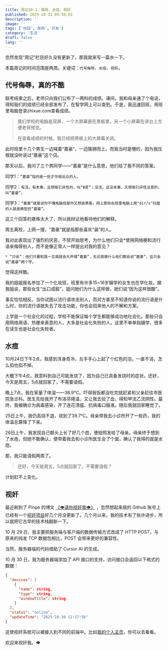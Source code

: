 ```yaml
---
title: 周记10-1：侮辱、水痘、视奸
published: 2025-10-31 09:50:55
description: ''
image: ''
tags: ['校园','疾病','开发']
category: '生活'
draft: false 
lang: ''
---
```


忽然发现“周记”栏目好久没有更新了，那我就来写一篇水一下。

本篇周记的时间范围是两周。关键词：`代号侮辱`、`水痘`、`视奸`。

## 代号侮辱，真的不酷

联考结束之后，老师只向我们公布了一两科的成绩。课间，我和母亲通了个电话，得知我们的成绩已经全部发布了，在智学网上可以查到。于是，我迅速回班，用班里电脑登录zhixue.com查看成绩。

> 我们学校的电脑是双屏，一个大屏幕嵌在黑板里，另一个小屏幕在讲台上方便老师预览。
>
> 在查看成绩的时候，我已经把黑板上的大屏幕关闭。

此时班里十几个男生一边喊着“嘉豪”，一边簇拥而上。而我当时是懵的，因为我压根就没听说过“嘉豪”这个词。

那天以后，我问了三个男同学——“嘉豪”是什么意思，他们给了我不同的答案。

同学1：`“嘉豪”指的是一些才华很出众的人。`

同学2：`有活，有本事，且想吸引异性的，叫“B哥”；没活，且没本事，又想吸引异性注意的，叫“嘉豪”。`

同学3：`“嘉豪”就是说你不懂电脑但是你又想装黑客。网上那些在班里电脑上用"dir/s"扫盘的人就是典型的“嘉豪”。`

这三个回答的悬殊太大了，所以我辩证地看待他们的解释。

周五离校，上网一搜，“嘉豪”就是指那些喜欢“装”的人。

我对此表现出了强烈的厌恶，不禁开始思考，为什么他们只会*使用网络梗和流行语来侮辱别人，而不是像正常人一样提出对我的意见？

```
* “只会”：他们只要和我一见面就会大声喊“嘉豪”，无论我做什么他们都会说“嘉豪”，且只会说“嘉豪”两个字。
```

觉得这样酷。

我的姐姐报名参加了一个化妆班，班里有许多15~16岁辍学的女生也在学化妆。据我姐说，那些女生“出口成脏”，姐问她们为什么这样做，她们说“因为这样很酷”。

事实恰恰相反。当你试图以流行语攻击别人，而对方甚至不知道你说的流行语是什么时，你的流行语就失去了攻击功能，你也会招来他人的不解和方案。

上学是一个社会化的过程，学校不能保证每个学生都能够成功地社会化。那些只会用网络用语、热梗来表意的人，大多是社会化失败的人。这里不单单指辍学，很多在读生也是社会化失败者。

## 水痘

10月24日下午2点，我感到浑身奇冷，左手手心上起了个红色的泡，一直不消，怎么掐也掐不掉。

大概下午4点，我意料到自己可能发烧了，因为自己已具备发烧时的症状。还好，今天是周五，5点就回家了，不需要请假。

晚上7点，我在家量了体温——38.9℃。吓得我饭都没吃完就赶紧和父亲赶往市医院急诊科。医生先给我开了布洛芬降温，又让我去验了血，得知甲流乙流阴性。最终，我被确诊为病毒感染，开了连花清瘟、抗病毒口服液。随后我就回家睡觉了。

25日上午，我仍高烧不退，烧到了39.7℃。母亲带我去小诊所开了一些药，我的体温总算降了下来。

26日上午，我发现自己额头上长了好几个痘，便拍照发给了母亲。母亲终于想到了水痘，但她不敢确认，便带着我去和小诊所医生会了个面，确认了我得的就是水痘。

那，我只能请假两周了。

> 还好，今天是周五，5点就回家了，不需要请假？

计划赶不上变化。

## 视奸

最近刷到了 Pinpe 的博文 [《👁请你视奸我👁》](https://pinpe.top/posts/see-me/) ，忽然想起来我的 Github 账号上已经有一个[视奸项目](https://github.com/virelyx258/RStatus)好几个月没更新了。几个月以来，我的技术有了些许进步，所以就把它古早的技术栈翻新一下。

10 月 29 日，我主要把服务端与客户端的数据传输方式改成了 HTTP POST，与原来的纯发 TCP 数据包相比，POST 会带来更好的兼容性。

当然，服务器端的代码借助了 Cursur AI 的生成。

10 月 30 日，我为服务器端添加了 API 接口的支持，访问接口会返回以下格式的数据：

```json
{
  "devices": [
    {
      "name": string,
      "type": string,
      "windowTitle": string
    }
  ],
  "status": "online",
  "updateTime": "2025-10-30 12:17:56"
}
```

这使视奸系统可以被接入到不同的前端中。比如[我的个人主页](https://riseforever.cn)，你可以去看看。

欢迎来视奸我。👁️
